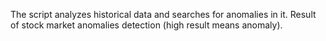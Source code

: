 The script analyzes historical data and searches for anomalies in it. Result of stock market anomalies detection (high result means anomaly).
